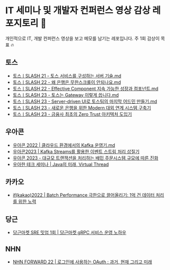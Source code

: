 # IT 세미나 및 개발자 컨퍼런스 영상 감상 레포지토리 🪼
개인적으로 IT, 개발 컨퍼런스 영상을 보고 메모를 남기는 레포입니다. 주 1회 감상이 목표 🔥

## 토스
- [토스ㅣSLASH 21 - 토스 서비스를 구성하는 서버 기술.md](https://github.com/IMHYEWON/tech-youtube-notes/blob/5a2783a2ba584d707d4e6bdce666f75f98869a2f/%ED%86%A0%EC%8A%A4%E3%85%A3SLASH%2021%20-%20%ED%86%A0%EC%8A%A4%20%EC%84%9C%EB%B9%84%EC%8A%A4%EB%A5%BC%20%EA%B5%AC%EC%84%B1%ED%95%98%EB%8A%94%20%EC%84%9C%EB%B2%84%20%EA%B8%B0%EC%88%A0.md)
- [토스ㅣSLASH 22 - 왜 은행은 무한스크롤이 안되나요.md](https://github.com/IMHYEWON/tech-youtube-notes/blob/main/%ED%86%A0%EC%8A%A4%20%7C%20SLASH%2022%20-%20%EC%99%9C%20%EC%9D%80%ED%96%89%EC%9D%80%20%EB%AC%B4%ED%95%9C%EC%8A%A4%ED%81%AC%EB%A1%A4%EC%9D%B4%20%EC%95%88%EB%90%98%EB%82%98%EC%9A%94.md)
- [토스ㅣSLASH 22 - Effective Component 지속 가능한 성장과 컴포넌트.md](https://github.com/IMHYEWON/tech-youtube-notes/blob/main/%ED%86%A0%EC%8A%A4%20%7C%20SLASH%2022%20-%20Effective%20Component%20%EC%A7%80%EC%86%8D%20%EA%B0%80%EB%8A%A5%ED%95%9C%20%EC%84%B1%EC%9E%A5%EA%B3%BC%20%EC%BB%B4%ED%8F%AC%EB%84%8C%ED%8A%B8.md)
- [토스ㅣSLASH 23 - 토스는 Gateway 이렇게 씁니다.md](https://github.com/IMHYEWON/tech-youtube-notes/blob/main/%ED%86%A0%EC%8A%A4%E3%85%A3SLASH%2023%20-%20%ED%86%A0%EC%8A%A4%EB%8A%94%20Gateway%20%EC%9D%B4%EB%A0%87%EA%B2%8C%20%EC%94%81%EB%8B%88%EB%8B%A4.md)
- [토스ㅣSLASH 23 - Server-driven UI로 토스팀의 마지막 어드민 만들기.md](https://github.com/IMHYEWON/tech-youtube-notes/blob/main/%ED%86%A0%EC%8A%A4%E3%85%A3SLASH%2023%20-%20Server-driven%20UI%EB%A1%9C%20%ED%86%A0%EC%8A%A4%ED%8C%80%EC%9D%98%20%EB%A7%88%EC%A7%80%EB%A7%89%20%EC%96%B4%EB%93%9C%EB%AF%BC%20%EB%A7%8C%EB%93%A4%EA%B8%B0.md)
- [토스ㅣSLASH 23 - 새로운 은행을 위한 Modern 대외 연계 시스템 구축기](https://github.com/IMHYEWON/tech-youtube-notes/blob/main/%ED%86%A0%EC%8A%A4%E3%85%A3SLASH%2023%20-%20%EC%83%88%EB%A1%9C%EC%9A%B4%20%EC%9D%80%ED%96%89%EC%9D%84%20%EC%9C%84%ED%95%9C%20Modern%20%EB%8C%80%EC%99%B8%20%EC%97%B0%EA%B3%84%20%EC%8B%9C%EC%8A%A4%ED%85%9C%20%EA%B5%AC%EC%B6%95%EA%B8%B0.md)
- [토스ㅣSLASH 23 - 금융사 최초의 Zero Trust 아키텍처 도입기](https://github.com/IMHYEWON/tech-youtube-notes/blob/main/%ED%86%A0%EC%8A%A4%E3%85%A3SLASH%2023%20-%20%EA%B8%88%EC%9C%B5%EC%82%AC%20%EC%B5%9C%EC%B4%88%EC%9D%98%20Zero%20Trust%20%EC%95%84%ED%82%A4%ED%85%8D%EC%B2%98%20%EB%8F%84%EC%9E%85%EA%B8%B0.md)


## 우아콘
- [우아콘 2022 | 클라우드 환경에서의 Kafka 운영기.md
](https://github.com/IMHYEWON/tech-youtube-notes/blob/main/%EC%9A%B0%EC%95%84%EC%BD%982022_%ED%81%B4%EB%9D%BC%EC%9A%B0%EB%93%9C%20%ED%99%98%EA%B2%BD%EC%97%90%EC%84%9C%EC%9D%98%20Kafka%20%EC%9A%B4%EC%98%81%EA%B8%B0.md)
- [우아콘2023 | Kafka Streams를 활용한 이벤트 스트림 처리 삽질기](https://github.com/IMHYEWON/tech-youtube-notes/blob/main/%EC%9A%B0%EC%95%84%EC%BD%982023%20%7C%20Kafka%20Streams%EB%A5%BC%20%ED%99%9C%EC%9A%A9%ED%95%9C%20%EC%9D%B4%EB%B2%A4%ED%8A%B8%20%EC%8A%A4%ED%8A%B8%EB%A6%BC%20%EC%B2%98%EB%A6%AC%20%EC%82%BD%EC%A7%88%EA%B8%B0.md)
- [우아콘 2023 - 대규모 트랜잭션을 처리하는 배민 주문시스템 규모에 따른 진화](https://github.com/IMHYEWON/tech-youtube-notes/blob/main/%EC%9A%B0%EC%95%84%EC%BD%98%202023%20-%20%EB%8C%80%EA%B7%9C%EB%AA%A8%20%ED%8A%B8%EB%9E%9C%EC%9E%AD%EC%85%98%EC%9D%84%20%EC%B2%98%EB%A6%AC%ED%95%98%EB%8A%94%20%EB%B0%B0%EB%AF%BC%20%EC%A3%BC%EB%AC%B8%EC%8B%9C%EC%8A%A4%ED%85%9C%20%EA%B7%9C%EB%AA%A8%EC%97%90%20%EB%94%B0%EB%A5%B8%20%EC%A7%84%ED%99%94.md)
- [우아한 테크 세미나 | Java의 미래, Virtual Thread](https://github.com/IMHYEWON/tech-youtube-notes/blob/main/%EC%9A%B0%EC%95%84%ED%95%9C%20%ED%85%8C%ED%81%AC%20%EC%84%B8%EB%AF%B8%EB%82%98%20%7C%20Java%EC%9D%98%20%EB%AF%B8%EB%9E%98%2C%20Virtual%20Thread.md)

## 카카오
- [if(kakao)2022 | Batch Performance 극한으로 끌어올리기: 1억 건 데이터 처리를 위한 노력](https://github.com/IMHYEWON/tech-youtube-notes/blob/main/if(kakao)2022%20%7C%20Batch%20Performance%20%EA%B7%B9%ED%95%9C%EC%9C%BC%EB%A1%9C%20%EB%81%8C%EC%96%B4%EC%98%AC%EB%A6%AC%EA%B8%B0%3A%201%EC%96%B5%20%EA%B1%B4%20%EB%8D%B0%EC%9D%B4%ED%84%B0%20%EC%B2%98%EB%A6%AC%EB%A5%BC%20%EC%9C%84%ED%95%9C%20%EB%85%B8%EB%A0%A5.md)

## 당근
- [당근마켓 SRE 밋업 1회 | 당근마켓 gRPC 서비스 운영 노하우](https://github.com/IMHYEWON/tech-youtube-notes/blob/main/%EB%8B%B9%EA%B7%BC%EB%A7%88%EC%BC%93%20SRE%20%EB%B0%8B%EC%97%85%20%7C%20%EB%8B%B9%EA%B7%BC%EB%A7%88%EC%BC%93%20gRPC%20%EC%84%9C%EB%B9%84%EC%8A%A4%20%EC%9A%B4%EC%98%81%20%EB%85%B8%ED%95%98%EC%9A%B0.md)

## NHN
- [NHN FORWARD 22 | 로그인에 사용하는 OAuth : 과거, 현재 그리고 미래](https://github.com/IMHYEWON/tech-youtube-notes/blob/main/%5BNHN%20FORWARD%2022%5D%20%EB%A1%9C%EA%B7%B8%EC%9D%B8%EC%97%90%20%EC%82%AC%EC%9A%A9%ED%95%98%EB%8A%94%20OAuth%20%3A%20%EA%B3%BC%EA%B1%B0%2C%20%ED%98%84%EC%9E%AC%20%EA%B7%B8%EB%A6%AC%EA%B3%A0%20%EB%AF%B8%EB%9E%98.md)
